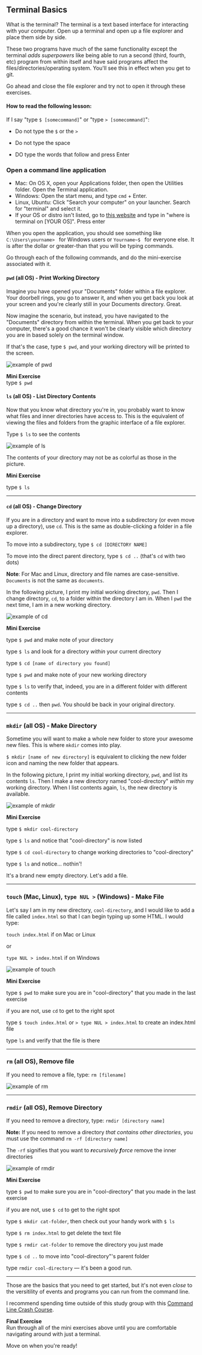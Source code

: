 ## Terminal Basics
What is the terminal? The terminal is a text based interface for interacting with your computer. Open up a terminal and open up a file explorer and place them side by side.

These two programs have much of the same functionality except the terminal _adds superpowers_ like being able to run a second (third, fourth, etc) program from within itself and have said programs affect the files/directories/operating system. You'll see this in effect when you get to git.

Go ahead and close the file explorer and try not to open it through these exercises.


#### How to read the following lesson:
If I say "type `$ [somecommand]`" or "type `> [somecommand]`":

- Do not type the `$` or the `>`

- Do not type the space

- DO type the words that follow and press Enter

### Open a command line application
  - Mac: On OS X, open your Applications folder, then open the Utilities folder. Open the Terminal application.
  - Windows: Open the start menu, and type `cmd` + Enter.
  - Linux, Ubuntu: Click "Search your computer" on your launcher. Search for "terminal" and select it.
  - If your OS or distro isn't listed, go to [this website](https://google.com) and type in "where is terminal on [YOUR OS]". Press enter

When you open the application, you should see something like `C:\Users\yourname> ` for Windows users or `Yourname~$ ` for everyone else. It is after the dollar or greater-than that you will be typing commands.

Go through each of the following commands, and do the mini-exercise associated with it.

#### `pwd` (all OS) - Print Working Directory

Imagine you have opened your "Documents" folder within a file explorer. Your doorbell rings, you go to answer it, and when you get back you look at your screen and you're clearly still in your Documents directory. Great.

Now imagine the scenario, but instead, you have navigated to the "Documents" directory from within the terminal. When you get back to your computer, there's a good chance it won't be clearly visible which directory you are in based solely on the terminal window.

If that's the case, type `$ pwd`, and your working directory will be printed to the screen.

![example of pwd](https://s3-us-west-2.amazonaws.com/wwcode-webdev/pwd-unix.png)

<div class="mini-exercise">
  <b>Mini Exercise</b><br>
  type <code>$ pwd</code>
</div>

#### `ls` (all OS) - List Directory Contents

Now that you know what directory you're in, you probably want to know what files and inner directories have access to. This is the equivalent of viewing the files and folders from the graphic interface of a file explorer.

Type `$ ls` to see the contents

![example of ls](https://s3-us-west-2.amazonaws.com/wwcode-webdev/ls-unix.png)

The contents of your directory may not be as colorful as those in the picture.

<div class="mini-exercise">
  <b>Mini Exercise</b><br>
  <p>type <code>$ ls</code></p>
</div>

---

#### `cd` (all OS) - Change Directory

If you are in a directory and want to move into a subdirectory (or even move up a directory), use `cd`. This is the same as double-clicking a folder in a file explorer.

To move into a subdirectory, type `$ cd [DIRECTORY NAME]`

To move into the direct parent directory, type `$ cd ..` (that's `cd` with two dots)

**Note**: For Mac and Linux, directory and file names are case-sensitive. `Documents` is not the same as `documents`.

In the following picture, I print my initial working directory, `pwd`. Then I change directory, `cd`, to a folder within the directory I am in. When I `pwd` the next time, I am in a new working directory.

![example of cd](https://s3-us-west-2.amazonaws.com/wwcode-webdev/cd-unix.png)

<div class="mini-exercise">
  <b>Mini Exercise</b><br>
  <p>type <code>$ pwd</code> and make note of your directory</p>
  <p>type <code>$ ls</code> and look for a directory <em>within</em> your current directory</p>
  <p>type <code>$ cd [name of directory you found]</code></p>
  <p>type <code>$ pwd</code> and make note of your new working directory</p>
  <p>type <code>$ ls</code> to verify that, indeed, you are in a different folder with different contents</p>
  <p>type <code>$ cd ..</code> then <code>pwd</code>. You should be back in your original directory.</p>
</div>

---

### `mkdir` (all OS) - Make Directory

Sometime you will want to make a whole new folder to store your awesome new files. This is where `mkdir` comes into play.

`$ mkdir [name of new directory]` is equivalent to clicking the new folder icon and naming the new folder that appears.

In the following picture, I print my initial working directory, `pwd`, and list its contents `ls`. Then I make a new directory named "cool-directory" _within_ my working directory. When I list contents again, `ls`, the new directory is available.

![example of mkdir](https://s3-us-west-2.amazonaws.com/wwcode-webdev/mkdir-unix.png)

<div class="mini-exercise">
  <b>Mini Exercise</b><br>
  <p>type <code>$ mkdir cool-directory</code></p>
  <p>type <code>$ ls</code> and notice that "cool-directory" is now listed</p>
  <p>type <code>$ cd cool-directory</code> to change working directories to "cool-directory"</p>
  <p>type <code>$ ls</code> and notice... nothin'!</p>
  <p>It's a brand new empty directory. Let's add a file.</p>
</div>

---

### `touch` (Mac, Linux), `type NUL >` (Windows) - Make File

Let's say I am in my new directory, `cool-directory`, and I would like to add a file called `index.html` so that I can begin typing up some HTML. I would type:

`touch index.html` if on Mac or Linux

or

`type NUL > index.html` if on Windows

![example of touch](https://s3-us-west-2.amazonaws.com/wwcode-webdev/touch-unix.png)

<div class="mini-exercise">
  <b>Mini Exercise</b><br>
  <p>type <code>$ pwd</code> to make sure you are in "cool-directory" that you made in the last exercise</p>
  <p>if you are not, use <code>cd</code> to get to the right spot</p>
  <p>type <code>$ touch index.html</code> or <code>> type NUL > index.html</code> to create an index.html file</p>
  <p>type <code>ls</code> and verify that the file is there</p>
</div>

---

### `rm` (all OS), Remove file

If you need to remove a file, type: `rm [filename]`

![example of rm](https://s3-us-west-2.amazonaws.com/wwcode-webdev/rm-unix.png)

---

### `rmdir` (all OS), Remove Directory

If you need to remove a directory, type: `rmdir [directory name]`

**Note:** If you need to remove a directory _that contains other directories_, you must use the command `rm -rf [directory name]`

The `-rf` signifies that you want to _**r**ecursively_ _**f**orce_ remove the inner directories

![example of rmdir](https://s3-us-west-2.amazonaws.com/wwcode-webdev/rmdir-unix.png)

<div class="mini-exercise">
  <b>Mini Exercise</b><br>
  <p>type <code>$ pwd</code> to make sure you are in "cool-directory" that you made in the last exercise</p>
  <p>if you are not, use <code>$ cd</code> to get to the right spot</p>
  <p>type <code>$ mkdir cat-folder</code>, then check out your handy work with <code>$ ls</code></p>

  <p>type <code>$ rm index.html</code> to get delete the text file</p>
  <p>type <code>$ rmdir cat-folder</code> to remove the directory you just made</p>
  <p>type <code>$ cd ..</code> to move into "cool-directory"'s parent folder</p>
  <p>type <code>rmdir cool-directory</code> &mdash; it's been a good run.</p>
</div>

---

Those are the basics that you need to get started, but it's not even _close_ to the versitility of events and programs you can run from the command line.

I recommend spending time outside of this study group with this [Command Line Crash Course](https://learnpythonthehardway.org/book/appendixa.html).

<div class="mini-exercise">
  <b>Final Exercise</b><br>
  Run through all of the mini exercises above until you are comfortable navigating around with just a terminal.
</div>

<p class="closing">Move on when you're ready!</p>